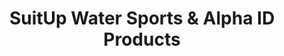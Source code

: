 ---
title: "SuitUp Water Sports & Alpha ID Products"
url: /fairfax/suitup-water-sports-and-alpha-id-products/
shop: sports
---